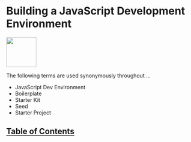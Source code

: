 # Building a JavaScript Development Environment
<img src="https://upload.wikimedia.org/wikipedia/commons/thumb/9/99/Unofficial_JavaScript_logo_2.svg/1000px-Unofficial_JavaScript_logo_2.svg.png" width="80">

The following terms are used synonymously throughout ...
- JavaScript Dev Environment
- Boilerplate
- Starter Kit
- Seed
- Starter Project

## [Table of Contents](toc.md)
